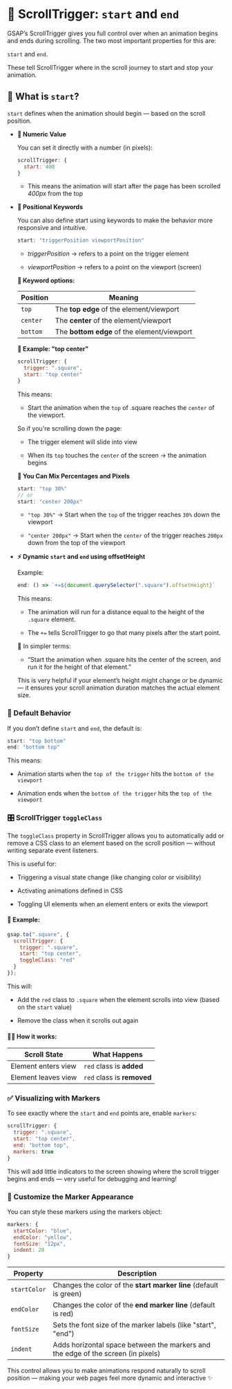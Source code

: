 
# 📍 ScrollTrigger: `start` and `end`
GSAP’s ScrollTrigger gives you full control over when an animation begins and ends during scrolling. The two most important properties for this are:

`start` and `end`. 

These tell ScrollTrigger where in the scroll journey to start and stop your animation.

## 🔹 What is `start`?

`start` defines when the animation should begin — based on the scroll position.

- **🔢 Numeric Value**
  
  You can set it directly with a number (in pixels):

  ```js
  scrollTrigger: {
    start: 400
  }
  ```
  - This means the animation will start after the page has been scrolled *400px* from the top
- **🧭 Positional Keywords**
  
  You can also define start using keywords to make the behavior more responsive and intuitive.
  ```js 
  start: "triggerPosition viewportPosition"
  ```
  - *triggerPosition* → refers to a point on the trigger element

  - *viewportPosition* → refers to a point on the viewport (screen)

  **📌 Keyword options:**

  | Position | Meaning                                     |
  | -------- | ------------------------------------------- |
  | `top`    | The **top edge** of the element/viewport    |
  | `center` | The **center** of the element/viewport      |
  | `bottom` | The **bottom edge** of the element/viewport |


  **📌 Example: "top center"**
  ```js
  scrollTrigger: {
    trigger: ".square",
    start: "top center"
  } 
  ```
  This means:

  - Start the animation when the `top` of .square reaches the `center` of the viewport.

  So if you're scrolling down the page:

    - The trigger element will slide into view

    - When its `top` touches the `center` of the screen → the animation begins
  
  **🎯 You Can Mix Percentages and Pixels**

  ```js 
  start: "top 30%"
  // or
  start: "center 200px"
  ``` 
  - `"top 30%"` → Start when the `top` of the trigger reaches `30%` down the viewport

  - `"center 200px"` → Start when the `center` of the trigger reaches `200px` down from the top  of the viewport

- **⚡ Dynamic `start` and `end` using offsetHeight**
  
  Example:

  ```js
  end: () => `+=${document.querySelector(".square").offsetHeight}`
  ```

  This means:

  - The animation will run for a distance equal to the height of the `.square` element.

  - The `+=` tells ScrollTrigger to go that many pixels after the start point.

  🧠 In simpler terms:

  - “Start the animation when .square hits the center of the screen, and run it for the height of that element.”

  This is very helpful if your element’s height might change or be dynamic — it ensures your scroll animation duration matches the actual element size.
### 🧪 Default Behavior
If you don’t define `start` and `end`, the default is:

```js 
start: "top bottom"
end: "bottom top"
```
This means:

  - Animation starts when the `top of the trigger` hits the `bottom of the viewport`

  - Animation ends when the `bottom of the trigger` hits the `top of the viewport`

### 🎛️ ScrollTrigger `toggleClass`
The `toggleClass` property in ScrollTrigger allows you to automatically add or remove a CSS class to an element based on the scroll position — without writing separate event listeners.

This is useful for:

  - Triggering a visual state change (like changing color or visibility)

  - Activating animations defined in CSS

  - Toggling UI elements when an element enters or exits the viewport

#### 🧪 Example:

```js 
gsap.to(".square", {
  scrollTrigger: {
    trigger: ".square",
    start: "top center",
    toggleClass: "red"
  }
});
```

This will:

  - Add the `red` class to `.square` when the element scrolls into view (based on the `start` value)

  - Remove the class when it scrolls out again

#### 🧙‍♂️ How it works:
| Scroll State        | What Happens               |
| ------------------- | -------------------------- |
| Element enters view | `red` class is **added**   |
| Element leaves view | `red` class is **removed** |

### ✅ Visualizing with Markers
To see exactly where the `start` and `end` points are, enable `markers`:
```js
scrollTrigger: {
  trigger: ".square",
  start: "top center",
  end: "bottom top",
  markers: true
}
```
This will add little indicators to the screen showing where the scroll trigger begins and ends — very useful for debugging and learning!

### 🎨 Customize the Marker Appearance
You can style these markers using the markers object:

```js
markers: {
  startColor: "blue",
  endColor: "yellow",
  fontSize: "12px",
  indent: 20
}
```
| Property     | Description                                                                      |
| ------------ | -------------------------------------------------------------------------------- |
| `startColor` | Changes the color of the **start marker line** (default is green)                |
| `endColor`   | Changes the color of the **end marker line** (default is red)                    |
| `fontSize`   | Sets the font size of the marker labels (like "start", "end")                    |
| `indent`     | Adds horizontal space between the markers and the edge of the screen (in pixels) |


 This control allows you to make animations respond naturally to scroll position — making your web pages feel more dynamic and interactive ✨